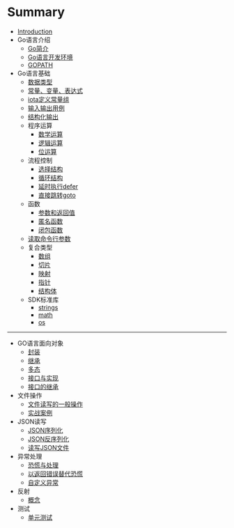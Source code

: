 # Summary

* [Introduction](README.md)
* Go语言介绍
    * [Go简介](01Go/Go语言介绍.md)
    * [Go语言开发环境](01Go/Go语言开发环境搭建.md)
    * [GOPATH](01Go/GOPATH.md)
* Go语言基础
    * [数据类型](02GoBase/数据类型.md)
    * [常量、变量、表达式](02GoBase/常量、变量、表达式.md)
    * [iota定义常量组](02GoBase/iota定义常量组.md)
    * [输入输出用例](02GoBase/输入输出用例.md)
    * [结构化输出](02GoBase/结构化输出.md)
    * 程序运算
        * [数学运算](02GoBase/程序运算1-数学运算.md)
        * [逻辑运算](02GoBase/程序运算2-逻辑运算.md)
        * [位运算](02GoBase/程序运算3-位运算.md)
    * 流程控制
        * [选择结构](02GoBase/流程控制1-选择结构.md)
        * [循环结构](02GoBase/流程控制2-循环结构.md)
        * [延时执行defer](02GoBase/流程控制3-延时执行defer.md)
        * [直接跳转goto](02GoBase/流程控制4-直接跳转goto.md)
    * 函数
        * [参数和返回值](02GoBase/函数1-参数和返回值.md)
        * [匿名函数](02GoBase/函数2-匿名函数.md)
        * [闭包函数](02GoBase/函数3-闭包函数.md)
    * [读取命令行参数](02GoBase/读取命令行参数.md)
    * 复合类型
        * [数组](02GoBase/复合类型1-数组.md)
        * [切片](02GoBase/复合类型2-切片.md)
        * [映射](02GoBase/复合类型3-映射.md)
        * [指针](02GoBase/复合类型4-指针.md)
        * [结构体](02GoBase/复合类型5-结构体.md)
    * SDK标准库
        * [strings](02GoBase/SDK标准库1-strings.md)
        * [math](02GoBase/SDK标准库2-math.md)
        * [os](02GoBase/SDK标准库3-os.md)

-----
* GO语言面向对象
    * [封装](03GoObject/面向对象1-封装.md)
    * [继承](03GoObject/面向对象2-继承.md)
    * [多态](03GoObject/面向对象3-多态.md)
    * [接口与实现](03GoObject/面向对象4-接口与实现.md)
    * [接口的继承](03GoObject/面向对象5-接口的继承.md)
* 文件操作
    * [文件读写的一般操作](04FileIO/文件操作1-文件读写的一般操作.md)
    * [实战案例](04FileIO/文件操作2-实战案例.md)
* JSON读写
    * [JSON序列化](05JSONIO/JSON读写1-JSON序列化.md)
    * [JSON反序列化](05JSONIO/JSON读写2-JSON反序列化.md)
    * [读写JSON文件](05JSONIO/JSON读写3-读写JSON文件.md)
* 异常处理
    * [恐慌与处理](06Exception/异常处理1-恐慌与处理.md)
    * [以返回错误替代恐慌](06Exception/异常处理2-以返回错误替代恐慌.md)
    * [自定义异常](06Exception/异常处理3-自定义异常.md)
* 反射
    * [概念](07GoReflect/反射概念.md)
* 测试
    * [单元测试](08GoTest/单元测试.md)

